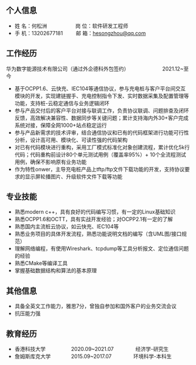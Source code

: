 ## 个人信息

* 姓 名：何松洲 &emsp;&emsp;&emsp;&emsp;&emsp; 岗 位：软件研发工程师
* 手 机：13202677181 &emsp;&emsp;  邮 箱：hesongzhou@qq.com &emsp;&emsp;

## 工作经历

华为数字能源技术有限公司（通过外企德科外包签约）&emsp;&emsp;&emsp;&emsp;&emsp;&emsp;&ensp;2021.12~至今
* ​基于OCPP1.6、云快充、IEC104等通信协议​​，参与充电桩与客户平台间交互模块的开发，​​实现建链握手、充电控制指令下发、实时数据采集及配置管理​​等功能，支持桩-云稳定通信与业务逻辑闭环
* 参与产品交付后的客户平台对接与联调工作​​，负责协议联调、问题排查及闭环反馈，​​高效解决兼容性、数据同步等关键问题​​；累计支持​​海内外30+客户​​完成系统对接，保障​​全网1000+站点​​稳定运行
* 参与产品新需求的技术评审，结合通信协议和已有的代码框架进行功能可行性分析，设计高可用、模块化、可读性强的代码架构
* 对已有代码模块进行重构，采用工厂模式标准化对象创建流程，累计优化5k行代码；代码重构前设计80个单元测试用例（覆盖率95%）+ 10个全流程测试用例，确保不影响原有业务功能
* 作为特性onwer，主导充电桩产品上tftp/ftp文件下载功能的开发，支持协议要求的显示屏轮播图片、升级软件文件下载等功能


## 专业技能

* 熟悉modern c++，具有良好的代码编写习惯，有一定的Linux基础知识
* 熟悉OCPP1.6和OCTT，具有实战开发经验；对OCPP2.1有一定的了解
* 熟悉国内主流桩云协议，如云快充、IEC104等
* 熟悉业务项目的具体开发流程，熟悉功能说明文档的编写（含UML图/接口规范）
* 理解网络编程，有使用Wireshark、tcpdump等工具分析报文、定位通信问题的经验
* 熟悉CMake等编译工具
* 掌握基础数据结构和算法的基本原理


## 其他信息
* 具备全英文工作能力，雅思7分，曾独自参加和国外客户的业务交流会议
* 抗压能力强


## 教育经历

* 香港科技大学&emsp;&emsp;&emsp;&emsp;&emsp;2020.09~2021.07&emsp;&emsp;&emsp;&emsp; 经济学-研究生
* 詹姆斯库克大学&emsp;&emsp;&emsp;&emsp;2015.09~2017.07&emsp;&emsp;&emsp;&emsp; 环境科学-本科生
